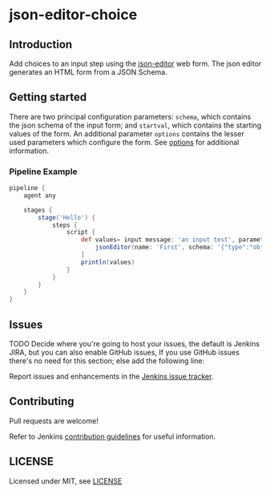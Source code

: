 # json-editor-choice

## Introduction

Add choices to an input step using the [json-editor](https://github.com/json-editor/json-editor) web form.
The json editor generates an HTML form from a JSON Schema.

## Getting started

There are two principal configuration parameters: `schema`, which contains the json schema of the input form; and
`startval`, which contains the starting values of the form.  An additional parameter `options` contains the lesser used
parameters which configure the form.  See [options](https://github.com/json-editor/json-editor#options) for additional
information.

### Pipeline Example

```groovy
pipeline {
    agent any

    stages {
        stage('Hello') {
            steps {
                script {
                    def values= input message: 'an input test', parameters: [
                        jsonEditor(name: 'First', schema: '{"type":"object","title":"Car","properties":{"make":{"type":"string","enum":["Toyota","BMW","Honda","Ford","Chevy","VW"]},"model":{"type":"string"},"year":{"type":"integer","enum":[1995,1996,1997,1998,1999,2000,2001,2002,2003,2004,2005,2006,2007,2008,2009,2010,2011,2012,2013,2014],"default":2008},"safety":{"type":"integer","format":"rating","maximum":"5","exclusiveMaximum":false,"readonly":false}}}', startval: '{"make":"Toyota","safety":4}')
                    ]
                    println(values)
                }
            }
        }
    }
}
```

## Issues

TODO Decide where you're going to host your issues, the default is Jenkins JIRA, but you can also enable GitHub issues,
If you use GitHub issues there's no need for this section; else add the following line:

Report issues and enhancements in the [Jenkins issue tracker](https://issues.jenkins.io/).

## Contributing

Pull requests are welcome!

Refer to Jenkins [contribution guidelines](https://github.com/jenkinsci/.github/blob/master/CONTRIBUTING.md) for useful information.

## LICENSE

Licensed under MIT, see [LICENSE](LICENSE.md)

